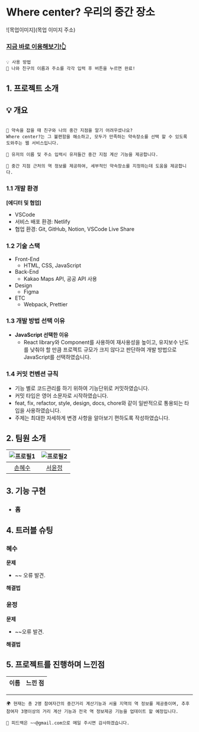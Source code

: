 # Where center? 우리의 중간 장소

![목업이미지](목업 이미지 주소)

### [지금 바로 이용해보기!👆](https://astounding-chimera-e693f7.netlify.app/)

```
💡 사용 방법
💖 나와 친구의 이름과 주소를 각각 입력 후 버튼을 누르면 완료!
```

## 1. 프로젝트 소개

## 💡 개요

```

🙌 약속을 잡을 때 친구와 나의 중간 지점을 알기 어려우셨나요?
Where center?는 그 불편함을 해소하고, 모두가 만족하는 약속장소를 선택 할 수 있도록 도와주는 웹 서비스입니다.

📝 유저의 이름 및 주소 입력시 유저들간 중간 지점 계산 기능을 제공합니다.

🚊 중간 지점 근처의 역 정보를 제공하여, 세부적인 약속장소를 지정하는데 도움을 제공합니다.

```

### 1.1 개발 환경

**[에디터 및 협업]**

- VSCode
- 서비스 배포 환경: Netlify
- 협업 환경: Git, GitHub, Notion, VSCode Live Share

### 1.2 기술 스택

- Front-End
  - HTML, CSS, JavaScript
- Back-End
  - Kakao Maps API, 공공 API 사용
- Design
  - Figma
- ETC
  - Webpack, Prettier

### 1.3 개발 방법 선택 이유

- **JavaScript 선택한 이유**
  - React library와 Component를 사용하여 재사용성을 높이고, 유지보수 난도를 낮춰야 할 만큼 프로젝트 규모가 크지 않다고 판단하여 개발 방법으로 JavaScript를 선택하였습니다.

### 1.4 커밋 컨벤션 규칙

- 기능 별로 코드관리를 하기 위하여 기능단위로 커밋하였습니다.
- 커밋 타입은 영어 소문자로 시작하였습니다.
- feat, fix, refactor, style, design, docs, chore와 같이 일반적으로 통용되는 타입을 사용하였습니다.
- 주제는 최대한 자세하게 변경 사항을 알아보기 편하도록 작성하였습니다.

## 2. 팀원 소개

| ![프로필1] | ![프로필2] |
| :--------: | :--------: |
|  [손혜수]  |  [서윤정]  |

## 3. 기능 구현

- ### 홈

## 4. 트러블 슈팅

### 혜수

**문제**

- ~~ 오류 발견.

**해결법**

### 윤정

**문제**

- ~~오류 발견.

**해결법**

## 5. 프로젝트를 진행하며 느낀점

| 이름 | 느낀 점 |
| :--: | ------- |

---

<!-- Stack Icon Refernces -->

[프로필1]: https://avatars.githubusercontent.com/u/46313348?v=4
[프로필2]: https://avatars.githubusercontent.com/u/100075245?v=4
[손혜수]: https://github.com/sduu
[서윤정]: https://github.com/annasyun

```
🌍 현재는 총 2명 참여자간의 중간거리 계산기능과 서울 지역의 역 정보를 제공중이며, 추후 참여자 3명이상의 거리 계산 기능과 전국 역 정보제공 기능을 업데이트 할 예정입니다.

💜 피드백은 ~~@gmail.com으로 메일 주시면 감사하겠습니다.
```
